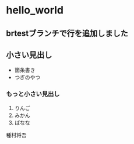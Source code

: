 # hello_world

## brtestブランチで行を追加しました

## 小さい見出し

- 箇条書き
- つぎのやつ

### もっと小さい見出し

1. りんご
2. みかん
3. ばなな

種村将吾

